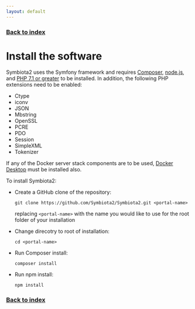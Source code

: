 ```yaml
---
layout: default
---
```


### [Back to index](./index.html)

# Install the software

Symbiota2 uses the Symfony framework and requires [Composer](https://getcomposer.org/doc/00-intro.md), [node.js](https://nodejs.org/en/), and [PHP 7.1 or greater](http://php.net/manual/en/install.php) to be installed. In addition, the following PHP extensions need to be enabled:

- Ctype
- iconv
- JSON
- Mbstring
- OpenSSL
- PCRE
- PDO
- Session
- SimpleXML
- Tokenizer

If any of the Docker server stack components are to be used, [Docker Desktop](https://www.docker.com/products/docker-desktop)
must be installed also.

To install Symbiota2:

- Create a GitHub clone of the repository:

    `git clone https://github.com/Symbiota2/Symbiota2.git <portal-name>`
    
    replacing `<portal-name>` with the name you would like to use for the root folder of your installation
- Change direcotry to root of installation:
    
    `cd <portal-name>`
    
- Run Composer install:

  `composer install`
  
- Run npm install:
    
    `npm install`
    

### [Back to index](./index.html)
